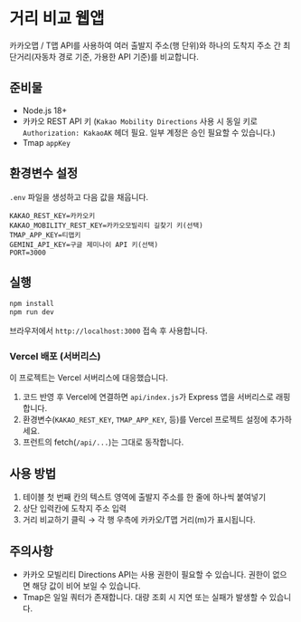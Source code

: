 # 거리 비교 웹앱

카카오맵 / T맵 API를 사용하여 여러 출발지 주소(행 단위)와 하나의 도착지 주소 간 최단거리(자동차 경로 기준, 가용한 API 기준)를 비교합니다.

## 준비물

- Node.js 18+
- 카카오 REST API 키 (`Kakao Mobility Directions` 사용 시 동일 키로 `Authorization: KakaoAK` 헤더 필요. 일부 계정은 승인 필요할 수 있습니다.)
- Tmap `appKey`

## 환경변수 설정

`.env` 파일을 생성하고 다음 값을 채웁니다.

```
KAKAO_REST_KEY=카카오키
KAKAO_MOBILITY_REST_KEY=카카오모빌리티 길찾기 키(선택)
TMAP_APP_KEY=티맵키
GEMINI_API_KEY=구글 제미나이 API 키(선택)
PORT=3000
```

## 실행

```bash
npm install
npm run dev
```

브라우저에서 `http://localhost:3000` 접속 후 사용합니다.

### Vercel 배포 (서버리스)

이 프로젝트는 Vercel 서버리스에 대응했습니다.

1) 코드 반영 후 Vercel에 연결하면 `api/index.js`가 Express 앱을 서버리스로 래핑합니다.
2) 환경변수(`KAKAO_REST_KEY`, `TMAP_APP_KEY`, 등)를 Vercel 프로젝트 설정에 추가하세요.
3) 프런트의 fetch(`/api/...`)는 그대로 동작합니다.

## 사용 방법

1. 테이블 첫 번째 칸의 텍스트 영역에 출발지 주소를 한 줄에 하나씩 붙여넣기
2. 상단 입력칸에 도착지 주소 입력
3. 거리 비교하기 클릭 → 각 행 우측에 카카오/T맵 거리(m)가 표시됩니다.

## 주의사항

- 카카오 모빌리티 Directions API는 사용 권한이 필요할 수 있습니다. 권한이 없으면 해당 값이 비어 보일 수 있습니다.
- Tmap은 일일 쿼터가 존재합니다. 대량 조회 시 지연 또는 실패가 발생할 수 있습니다.


